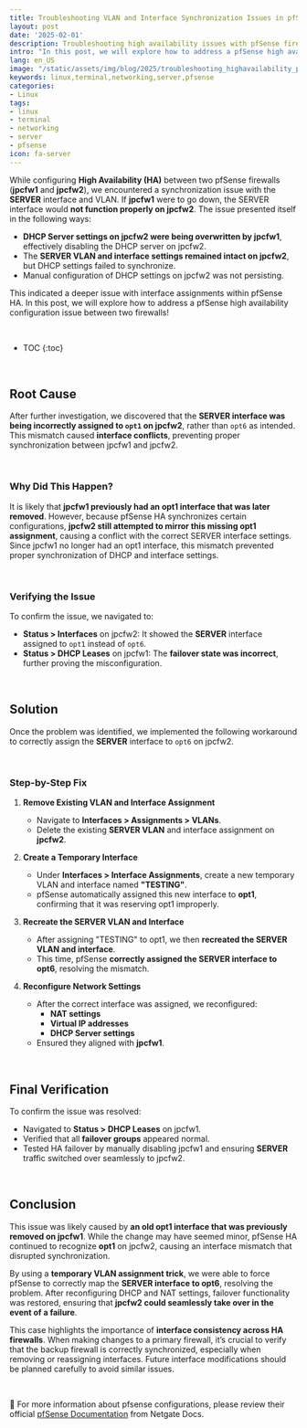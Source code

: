 ```yaml
---
title: Troubleshooting VLAN and Interface Synchronization Issues in pfSense HA
layout: post
date: '2025-02-01'
description: Troubleshooting high availability issues with pfSense firewalls.
intro: "In this post, we will explore how to address a pfSense high availability configuration issue between two firewalls." 
lang: en_US
image: "/static/assets/img/blog/2025/troubleshooting_highavailability_pfsense_issues/troubleshooting_highavailability_pfsense_issues.jpg"
keywords: linux,terminal,networking,server,pfsense
categories:
- Linux
tags:
- linux
- terminal
- networking
- server
- pfsense
icon: fa-server
---
```


While configuring **High Availability (HA)** between two pfSense firewalls (**jpcfw1** and **jpcfw2**), we encountered a synchronization issue with the **SERVER** interface and VLAN. If **jpcfw1** were to go down, the SERVER interface would **not function properly on jpcfw2**. The issue presented itself in the following ways:

- **DHCP Server settings on jpcfw2 were being overwritten by jpcfw1**, effectively disabling the DHCP server on jpcfw2.
- The **SERVER VLAN and interface settings remained intact on jpcfw2**, but DHCP settings failed to synchronize.
- Manual configuration of DHCP settings on jpcfw2 was not persisting.

This indicated a deeper issue with interface assignments within pfSense HA. In this post, we will explore how to address a pfSense high availability configuration issue between two firewalls!

<br>

* TOC 
{:toc}

<br>

## Root Cause

After further investigation, we discovered that the **SERVER interface was being incorrectly assigned to `opt1` on jpcfw2**, rather than `opt6` as intended. This mismatch caused **interface conflicts**, preventing proper synchronization between jpcfw1 and jpcfw2.

<br>

### Why Did This Happen?

It is likely that **jpcfw1 previously had an opt1 interface that was later removed**. However, because pfSense HA synchronizes certain configurations, **jpcfw2 still attempted to mirror this missing opt1 assignment**, causing a conflict with the correct SERVER interface settings. Since jpcfw1 no longer had an opt1 interface, this mismatch prevented proper synchronization of DHCP and interface settings.

<br>

### Verifying the Issue

To confirm the issue, we navigated to:

- **Status > Interfaces** on jpcfw2: It showed the **SERVER** interface assigned to `opt1` instead of `opt6`.
- **Status > DHCP Leases** on jpcfw1: The **failover state was incorrect**, further proving the misconfiguration.

<br>

## Solution

Once the problem was identified, we implemented the following workaround to correctly assign the **SERVER** interface to `opt6` on jpcfw2.

<br>

### **Step-by-Step Fix**

1. **Remove Existing VLAN and Interface Assignment**
   - Navigate to **Interfaces > Assignments > VLANs**.
   - Delete the existing **SERVER VLAN** and interface assignment on **jpcfw2**.

2. **Create a Temporary Interface**
   - Under **Interfaces > Interface Assignments**, create a new temporary VLAN and interface named **"TESTING"**.
   - pfSense automatically assigned this new interface to **opt1**, confirming that it was reserving opt1 improperly.

3. **Recreate the SERVER VLAN and Interface**
   - After assigning "TESTING" to opt1, we then **recreated the SERVER VLAN and interface**.
   - This time, pfSense **correctly assigned the SERVER interface to opt6**, resolving the mismatch.

4. **Reconfigure Network Settings**
   - After the correct interface was assigned, we reconfigured:
     - **NAT settings**
     - **Virtual IP addresses**
     - **DHCP Server settings**
   - Ensured they aligned with **jpcfw1**.

<br>

## Final Verification

To confirm the issue was resolved:

- Navigated to **Status > DHCP Leases** on jpcfw1.
- Verified that all **failover groups** appeared normal.
- Tested HA failover by manually disabling jpcfw1 and ensuring **SERVER** traffic switched over seamlessly to jpcfw2.

<br>

## Conclusion

This issue was likely caused by **an old opt1 interface that was previously removed on jpcfw1**. While the change may have seemed minor, pfSense HA continued to recognize **opt1** on jpcfw2, causing an interface mismatch that disrupted synchronization. 

By using a **temporary VLAN assignment trick**, we were able to force pfSense to correctly map the **SERVER interface to opt6**, resolving the problem. After reconfiguring DHCP and NAT settings, failover functionality was restored, ensuring that **jpcfw2 could seamlessly take over in the event of a failure**.

This case highlights the importance of **interface consistency across HA firewalls**. When making changes to a primary firewall, it’s crucial to verify that the backup firewall is correctly synchronized, especially when removing or reassigning interfaces. Future interface modifications should be planned carefully to avoid similar issues.

<br>

📝 For more information about pfsense configurations, please review their official [pfSense Documentation](https://docs.netgate.com/pfsense/en/latest/) from Netgate Docs.
